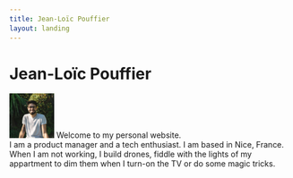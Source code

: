 ```yaml
---
title: Jean-Loïc Pouffier
layout: landing
---
```

# Jean-Loïc Pouffier
<img src="/assets/img/jl.jpg" alt="Avatar" class="w3-left w3-circle w3-margin-right" style="width:80px">
Welcome to my personal website.<br>I am a product manager and a tech enthusiast. I am based in Nice, France.<br>When I am not working, I build drones, fiddle with the lights of my appartment to dim them when I turn-on the TV or do some magic tricks. 